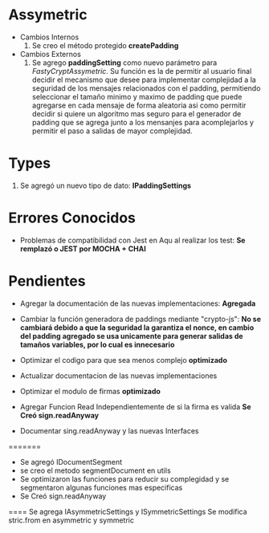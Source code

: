 # Assymetric
- Cambios Internos
    1. Se creo el método protegido **createPadding**
- Cambios Externos
    1. Se agrego **paddingSetting** como nuevo parámetro para *FastyCryptAssymetric*. Su función es la de permitir al usuario final decidir el mecanismo que desee para implementar complejidad a la seguridad de los mensajes relacionados con el padding, permitiendo seleccionar el tamaño minimo y maximo de padding que puede agregarse en cada mensaje de forma aleatoria asi como permitir decidir si quiere un algoritmo mas seguro para el generador de padding que se agrega junto a los mensanjes para acomplejarlos y permitir el paso a salidas de mayor complejidad.

# Types
 1. Se agregó un nuevo tipo de dato: **IPaddingSettings**

# Errores Conocidos
- Problemas de compatibilidad con Jest en Aqu al realizar los test: **Se remplazó o JEST por MOCHA + CHAI**

# Pendientes
- Agregar la documentación de las nuevas implementaciones: **Agregada**
- Cambiar la función generadora de paddings mediante "crypto-js": **No se cambiará debido a que la seguridad la garantiza el nonce, en cambio del padding agregado se usa unicamente para generar salidas de tamaños variables, por lo cual es innecesario**

- Optimizar el codigo para que sea menos complejo **optimizado**
- Actualizar documentacion de las nuevas implementaciones
- Optimizar el modulo de firmas **optimizado**
- Agregar Funcion Read Independientemente de si la firma es valida **Se Creó sign.readAnyway**
- Documentar sing.readAnyway y las nuevas Interfaces

=======

- Se agregó IDocumentSegment 
- se creo el metodo segmentDocument en utils
- Se optimizaron las funciones para reducir su complegidad y se segmentaron algunas funciones mas especificas
- Se Creó sign.readAnyway


==== 
Se agrega IAsymmetricSettings y ISymmetricSettings
Se modifica stric.from en asymmetric y symmetric
